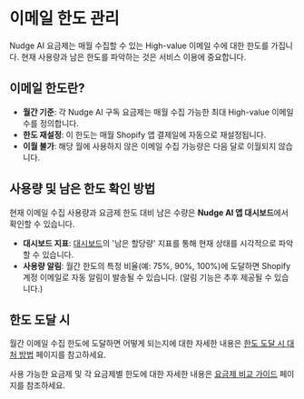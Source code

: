 # 이메일 한도 관리

Nudge AI 요금제는 매월 수집할 수 있는 High-value 이메일 수에 대한 한도를 가집니다. 현재 사용량과 남은 한도를 파악하는 것은 서비스 이용에 중요합니다.

## 이메일 한도란?

- **월간 기준**: 각 Nudge AI 구독 요금제는 매월 수집 가능한 최대 High-value 이메일 수를 정의합니다.
- **한도 재설정**: 이 한도는 매월 Shopify 앱 결제일에 자동으로 재설정됩니다.
- **이월 불가**: 해당 월에 사용하지 않은 이메일 수집 가능량은 다음 달로 이월되지 않습니다.

## 사용량 및 남은 한도 확인 방법

현재 이메일 수집 사용량과 요금제 한도 대비 남은 수량은 **Nudge AI 앱 대시보드**에서 확인할 수 있습니다.

- **대시보드 지표**: [대시보드](../dashboard/index.md)의 '남은 할당량' 지표를 통해 현재 상태를 시각적으로 파악할 수 있습니다.
- **사용량 알림**: 월간 한도의 특정 비율(예: 75%, 90%, 100%)에 도달하면 Shopify 계정 이메일로 자동 알림이 발송될 수 있습니다. (알림 기능은 추후 제공될 수 있습니다.)

## 한도 도달 시

월간 이메일 수집 한도에 도달하면 어떻게 되는지에 대한 자세한 내용은 [한도 도달 시 대처 방법](../limit-handling/index.md) 페이지를 참고하세요.

사용 가능한 요금제 및 각 요금제별 한도에 대한 자세한 내용은 [요금제 비교 가이드](../../account-policy/plans-comparison/index.md) 페이지를 참조하세요.
